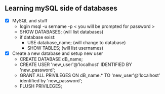 ## Learning mySQL side of databases

- [X] MySQL and stuff
    - login msql -u sername -p < you will be prompted for password >
    - SHOW DATABASES; (will list databases)
    - if database exist:
        - USE database_name; (will change to database)
        - SHOW TABLES;  (will list usernames)
- [X] Create a new database and setup new user
    - CREATE DATABASE dB_name;
    - CREATE USER 'new_user'@'localhost' IDENTIFIED BY 'new_password';
    - GRANT ALL PRIVILEGES ON dB_name.* TO 'new_user'@'localhost' identified by 'new_password';
    - FLUSH PRIVILEGES;



